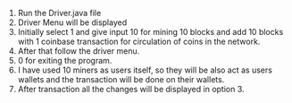 1. Run the Driver.java file
2. Driver Menu will be displayed 
3. Initially select 1 and give input 10 for mining 10 blocks and add 10 blocks with 1 coinbase transaction for circulation of coins in the network.
4. After that follow the driver menu.
5. 0 for exiting the program.
6. I have used 10 miners as users itself, so they will be also act as users wallets and the transaction will be done on their wallets.
7. After transaction all the changes will be displayed in option 3.
